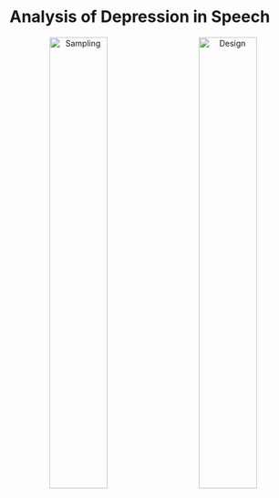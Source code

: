 # Analysis of Depression in Speech

<p align="center">
  <img alt="Sampling" src="https://github.com/sidharrth2002/speech-depression/assets/53941721/48b79d9f-b08c-4a1e-8534-007fd5fd864b" width="45%">
&nbsp; &nbsp; &nbsp; &nbsp;
  <img alt="Design" src="https://github.com/sidharrth2002/speech-depression/assets/53941721/66085b11-25f5-4a5e-a193-1abd3c8d8890" width="45%">
</p>

